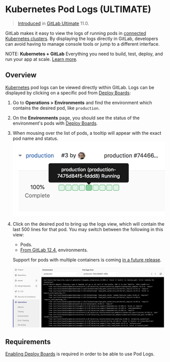 # Kubernetes Pod Logs **(ULTIMATE)**

> [Introduced](https://gitlab.com/gitlab-org/gitlab/issues/4752) in [GitLab Ultimate](https://about.gitlab.com/pricing/) 11.0.

GitLab makes it easy to view the logs of running pods in [connected Kubernetes clusters](index.md).
By displaying the logs directly in GitLab, developers can avoid having to manage console tools or jump to a different interface.

NOTE: **Kubernetes + GitLab**
Everything you need to build, test, deploy, and run your app at scale.
[Learn more](https://about.gitlab.com/solutions/kubernetes/).

## Overview

[Kubernetes](https://kubernetes.io) pod logs can be viewed directly within GitLab. Logs can be displayed by clicking on a specific pod from [Deploy Boards](../deploy_boards.md):

1. Go to **Operations > Environments** and find the environment which contains the desired pod, like `production`.
1. On the **Environments** page, you should see the status of the environment's pods with [Deploy Boards](../deploy_boards.md).
1. When mousing over the list of pods, a tooltip will appear with the exact pod name and status.
   ![Deploy Boards pod list](img/pod_logs_deploy_board.png)
1. Click on the desired pod to bring up the logs view, which will contain the last 500 lines for that pod.
   You may switch between the following in this view:
   - Pods.
   - [From GitLab 12.4](https://gitlab.com/gitlab-org/gitlab/issues/5769), environments.

   Support for pods with multiple containers is coming [in a future release](https://gitlab.com/gitlab-org/gitlab/issues/6502).

   ![Deploy Boards pod list](img/kubernetes_pod_logs_v12_4.png)

## Requirements

[Enabling Deploy Boards](../deploy_boards.md#enabling-deploy-boards) is required in order to be able to use Pod Logs.
